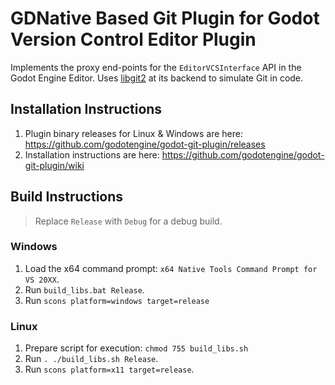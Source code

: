 # GDNative Based Git Plugin for Godot Version Control Editor Plugin
Implements the proxy end-points for the `EditorVCSInterface` API in the Godot Engine Editor. Uses [libgit2](https://libgit2.org) at its backend to simulate Git in code.

## Installation Instructions

 1. Plugin binary releases for Linux & Windows are here: <https://github.com/godotengine/godot-git-plugin/releases>
 2. Installation instructions are here: https://github.com/godotengine/godot-git-plugin/wiki

## Build Instructions

> Replace `Release` with `Debug` for a debug build.

### Windows
1. Load the x64 command prompt: `x64 Native Tools Command Prompt for VS 20XX`.
2. Run `build_libs.bat Release`.
3. Run `scons platform=windows target=release`

### Linux
1. Prepare script for execution: `chmod 755 build_libs.sh`
2. Run ```. ./build_libs.sh Release```.
3. Run `scons platform=x11 target=release`.
